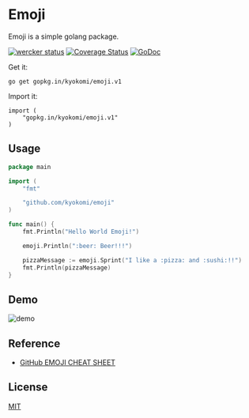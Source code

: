 # Emoji
Emoji is a simple golang package.

[![wercker status](https://app.wercker.com/status/7bef60de2c6d3e0e6c13d56b2393c5d8/s/master "wercker status")](https://app.wercker.com/project/byKey/7bef60de2c6d3e0e6c13d56b2393c5d8)
[![Coverage Status](https://coveralls.io/repos/kyokomi/emoji/badge.png?branch=master)](https://coveralls.io/r/kyokomi/emoji?branch=master)
[![GoDoc](https://godoc.org/github.com/kyokomi/emoji?status.svg)](https://godoc.org/github.com/kyokomi/emoji)

Get it:

```
go get gopkg.in/kyokomi/emoji.v1
```

Import it:

```
import (
	"gopkg.in/kyokomi/emoji.v1"
)
```

## Usage

```go
package main

import (
	"fmt"

	"github.com/kyokomi/emoji"
)

func main() {
	fmt.Println("Hello World Emoji!")

	emoji.Println(":beer: Beer!!!")

	pizzaMessage := emoji.Sprint("I like a :pizza: and :sushi:!!")
	fmt.Println(pizzaMessage)
}
```

## Demo

![demo](screen/image.png)

## Reference

- [GitHub EMOJI CHEAT SHEET](http://www.emoji-cheat-sheet.com/)

## License

[MIT](https://github.com/kyokomi/emoji/blob/master/LICENSE)
